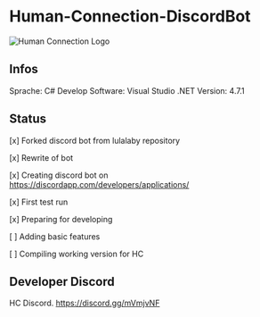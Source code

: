 # Human-Connection-DiscordBot
![Human Connection Logo](https://human-connection.org/wp-content/uploads/2017/11/human-connection-logo.svg "Human Connection")

## Infos
Sprache: C#
Develop Software: Visual Studio
.NET Version: 4.7.1

## Status
[x] Forked discord bot from lulalaby repository

[x] Rewrite of bot

[x] Creating discord bot on https://discordapp.com/developers/applications/

[x] First test run

[x] Preparing for developing

[ ] Adding basic features

[ ] Compiling working version for HC


## Developer Discord
HC Discord. https://discord.gg/mVmjvNF
